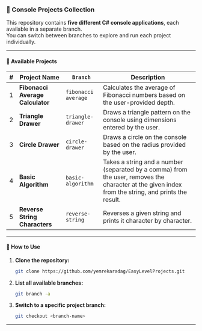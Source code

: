 ### 🧩 Console Projects Collection

This repository contains **five different C# console applications**, each available in a separate branch.  
You can switch between branches to explore and run each project individually.

---

#### 📁 Available Projects

| # | Project Name  | `Branch`       | Description |
|---|---------------|----------|-------------|
| 1 | **Fibonacci Average Calculator** | `fibonacci average`      | Calculates the average of Fibonacci numbers based on the user-provided depth. |
| 2 | **Triangle Drawer** | `triangle-drawer` | Draws a triangle pattern on the console using dimensions entered by the user. |
| 3 | **Circle Drawer** | `circle-drawer` | Draws a circle on the console based on the radius provided by the user. |
| 4 | **Basic Algorithm** | `basic-algorithm` | Takes a string and a number (separated by a comma) from the user, removes the character at the given index from the string, and prints the result. |
| 5 | **Reverse String Characters** | `reverse-string` | Reverses a given string and prints it character by character. |

---

#### 🔀 How to Use

1. **Clone the repository:**
   ```bash
   git clone https://github.com/yemrekaradag/EasyLevelProjects.git
   ```

2. **List all available branches:**
   ```bash
   git branch -a
   ```

3. **Switch to a specific project branch:**
   ```bash
   git checkout <branch-name>
   ```

---
